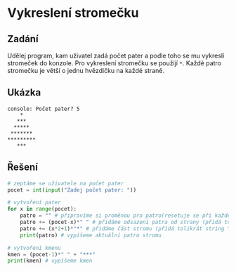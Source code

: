 # Vykreslení stromečku

## Zadání

Udělej program, kam uživatel zadá počet pater a podle toho se mu vykreslí stromeček do konzole.
Pro vykreslení stromečku se použijí `*`.
Každé patro stromečku je větší o jednu hvězdičku na každé straně.

## Ukázka

```
console: Počet pater? 5
    *
   ***
  *****
 *******
*********
   ***
```

## Řešení

```python
# zeptáme se uživatele na počet pater
pocet = int(input("Zadej počet pater: "))

# vytvoření pater
for x in range(pocet):
    patro = "" # připravíme si proměnou pro patro(resetuje se při každém cyklu)
    patro += (pocet-x)*" " # přidáme odsazení patra od strany (přidá tolikrát string " ", dá se použít místo toho, abychom dělali for cyklus)
    patro += (x*2+1)*"*" # přidáme část stromu (přidá tolikrát string "*")
    print(patro) # vypíšeme aktuální patro stromu

# vytvoření kmenu
kmen = (pocet-1)*" " + "***"
print(kmen) # vypíšeme kmen
```